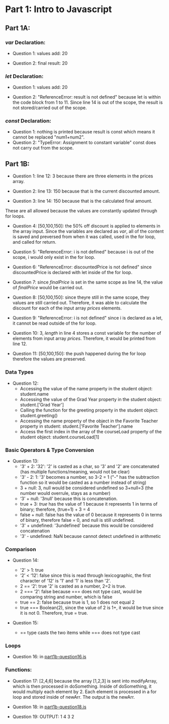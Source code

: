 # Part 1: Intro to Javascript

## Part 1A:

### *var* Declaration: 
* Question 1: values add:  20

* Question 2: final result:  20

### *let* Declaration: 
* Question 1: values add:  20

* Question 2: "ReferenceError: result is not defined" because let is within the code block from 1 to 11. Since line 14 is out of the scope, the result is not stored/carried out of the scope. 

### *const* Declaration: 
* Question 1: nothing is printed because result is const which means it cannot be replaced "num1+num2". 
* Question 2: "TypeError: Assignment to constant variable" const does not carry out from the scope. 

## Part 1B:  
* Question 1: line 12: 3 because there are three elements in the prices array. 

* Question 2: line 13:  150 because that is the current discounted amount. 

* Question 3: line 14: 150 because that is the calculated final amount. 

These are all allowed because the values are constantly updated through for loops. 

* Question 4: [50,100,150]: the 50% off discount is applied to elements in the array input. Since the variables are declared as *var*, all of the content is saved and preversed from when it was called, used in the for loop, and called for return. 

* Question 5: "ReferenceError: i is not defined" because i is out of the scope, i would only exist in the for loop. 
* Question 6: "ReferenceError: discountedPrice is not defined" since discountedPrice is declared with let inside of the for loop. 
* Question 7: since *finalPrice* is set in the same scope as line 14, the value of *finalPrice* would be carried out. 
* Question 8: [50,100,150]: since theyre still in the same scope, they values are still carried out. Therefore, it was able to calculate the discount for each of the input array *prices* elements.  
* Question 9: "ReferenceError: i is not defined" since i is declared as a let, it cannot be read outside of the for loop. 
* Question 10: 3, *length* in line 4 stores a const variable for the number of elements from input array *prices*. Therefore, it would be printed from line 12. 
* Question 11: [50,100,150]: the push happened during the for loop therefore the values are preserved. 

### Data Types
* Question 12: 
    <ul>
    <li>Accessing the value of the name property in the student object: student.name </li>
    <li>Accessing the value of the Grad Year property in the student object: student.['Grad Year']</li>
    <li>Calling the function for the greeting property in the student object: student.greeting()</li>
    <li>Accessing the name property of the object in the Favorite Teacher property in student: student.['Favorite Teacher'].name</li>
    <li>Access the first index in the array of the courseLoad property of the student object: student.courseLoad[1]</li>
    </ul>

### Basic Operators & Type Conversion 
* Question 13: 
  * '3' + 2: '32': '2' is casted as a char, so '3' and '2' are concatenated (has multiple functions/meaning, would not be clear)
  * '3' - 2: 1: '3' becomes a number, so 3-2 = 1 ("-" has the subtraction function so it would be casted as a number instead of string) 
  * 3 + null: 3, null would be considered undefined so 3+null=3 (the number would overrule, stays as a number)
  * ‘3’ + null: '3null' because this is concatenation. 
  * true + 3: *true* has the value of 1 because it represents 1 in terms of binary; therefore, (true=1) + 3 = 4
  * false + null: false has the value of 0 because it represents 0 in terms of binary, therefore false = 0, and null is still undefined. 
  * '3' + undefined: '3undefined' because this would be considered concatenation
  * '3' - undefined: NaN because cannot detect undefined in arithmetic

### Comparison
* Question 14: 
  * '2' > 1: true
  * ‘2’ < ‘12’: false since this is read through lexicographic, the first character of '12' is '1' and '1' is less than '2'. 
  * 2 == ‘2’: true '2' is casted as a number, 2=2 is true. 
  * 2 === ‘2’: false because === does not type cast, would be comparing string and number, which is false 
  * true == 2: false because true is 1, so 1 does not equal 2 
  * true === Boolean(2), since the value of 2 is 1+, it would be true since it is not 0. Therefore, true = true. 
  
* Question 15: 
  * == type casts the two items while === does not type cast 
  
### Loops 
* Question 16: 
in [part1b-question16.js](https://github.com/sophiaallui/sp21-cse110-lab4/blob/master/part1/part1b-question16.js)

### Functions: 
* Question 17: 
[2,4,6] because the array [1,2,3] is sent into modifyArray, which is then processed in doSomething. Inside of doSomething, it would multiply each element by 2. Each element is processed in a for loop and stored inside of newArr. The output is the newArr. 

* Question 18: 
in [part1b-question18.js](https://github.com/sophiaallui/sp21-cse110-lab4/blob/master/part1/part1b-question18.js) 

* Question 19: OUTPUT: 
1
4
3
2
